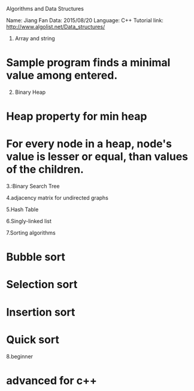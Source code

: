 
Algorithms and Data Structures

Name: Jiang Fan
Data: 2015/08/20
Language: C++
Tutorial link: http://www.algolist.net/Data_structures/

1. Array and string
# Sample program finds a minimal value among entered.

2. Binary Heap
# Heap property for min heap
# For every node in a heap, node's value is lesser or equal, than values of the children.

3.:Binary Search Tree

4.adjacency matrix for undirected graphs

5.Hash Table

6.Singly-linked list

7.Sorting algorithms
# Bubble sort
# Selection sort
# Insertion sort
# Quick sort

8.beginner
# advanced for c++
